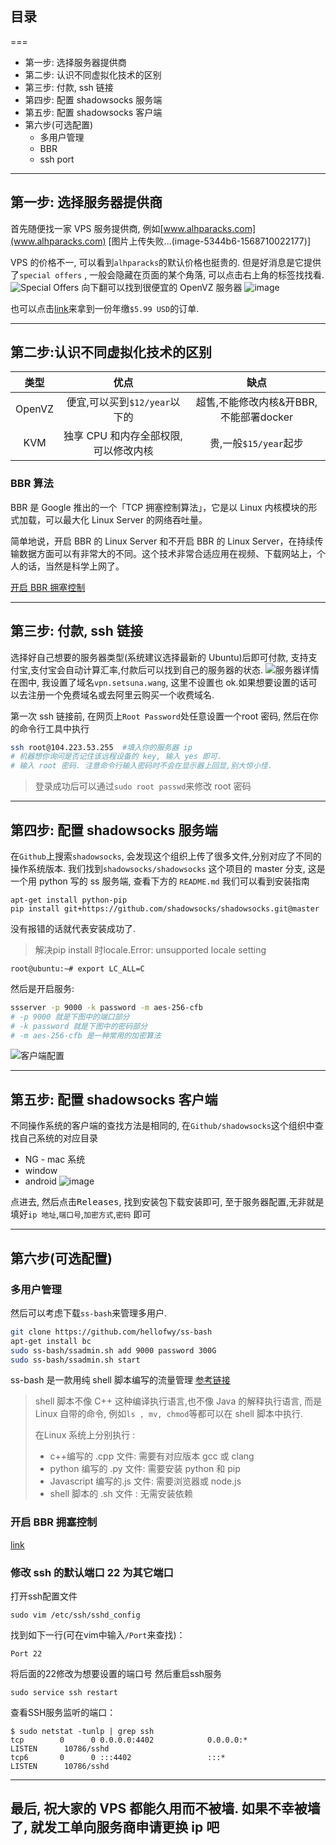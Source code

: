 ## 目录
===
- 第一步: 选择服务器提供商
- 第二步: 认识不同虚拟化技术的区别
- 第三步: 付款, ssh 链接
- 第四步: 配置 shadowsocks 服务端
- 第五步: 配置 shadowsocks 客户端
- 第六步(可选配置)
    - 多用户管理
    - BBR
    - ssh port
---

## 第一步: 选择服务器提供商
首先随便找一家 VPS 服务提供商, 例如[www.alhparacks.com](www.alhparacks.com)
[图片上传失败...(image-5344b6-1568710022177)]

VPS 的价格不一, 可以看到`alhparacks`的默认价格也挺贵的. 但是好消息是它提供了`special offers` , 一般会隐藏在页面的某个角落, 可以点击右上角的标签找找看.
![Special Offers](https://upload-images.jianshu.io/upload_images/2591556-d663be2d2c43b75d.png?imageMogr2/auto-orient/strip%7CimageView2/2/w/1240)
向下翻可以找到很便宜的 OpenVZ 服务器
![image](https://upload-images.jianshu.io/upload_images/2591556-5ddf0dcfa956a245.png?imageMogr2/auto-orient/strip%7CimageView2/2/w/1240)

也可以点击[link](https://www.alpharacks.com/myrack/cart.php?a=confproduct&i=0)来拿到一份年缴`$5.99 USD`的订单.

---
## 第二步:认识不同虚拟化技术的区别

|类型|优点|缺点|
|:-:|:-:|:-:|
|OpenVZ|便宜,可以买到`$12/year`以下的| 超售,不能修改内核&开BBR,不能部署docker|
|KVM| 独享 CPU 和内存全部权限,可以修改内核 |贵,一般`$15/year`起步|

### BBR 算法
BBR 是 Google 推出的一个「TCP 拥塞控制算法」，它是以 Linux 内核模块的形式加载，可以最大化 Linux Server 的网络吞吐量。

简单地说，开启 BBR 的 Linux Server 和不开启 BBR 的 Linux Server，在持续传输数据方面可以有非常大的不同。这个技术非常合适应用在视频、下载网站上，个人的话，当然是科学上网了。

[开启 BBR 拥塞控制](https://imtx.me/archives/2379.html)

---
## 第三步: 付款, ssh 链接
选择好自己想要的服务器类型(系统建议选择最新的 Ubuntu)后即可付款, 支持支付宝,支付宝会自动计算汇率,付款后可以找到自己的服务器的状态.
![服务器详情](https://upload-images.jianshu.io/upload_images/2591556-5a10003aa7a6a904.png?imageMogr2/auto-orient/strip%7CimageView2/2/w/1240)
在图中, 我设置了域名`vpn.setsuna.wang`, 这里不设置也 ok.如果想要设置的话可以去注册一个免费域名或去阿里云购买一个收费域名.

第一次 ssh 链接前, 在网页上`Root Password`处任意设置一个root 密码,
然后在你的命令行工具中执行
```bash
ssh root@104.223.53.255  #填入你的服务器 ip
# 机器想你询问是否记住该远程设备的 key, 输入 yes 即可.
# 输入 root 密码. 注意命令行输入密码时不会在显示器上回显,别大惊小怪.
```
>登录成功后可以通过`sudo root passwd`来修改 root 密码

---
## 第四步: 配置 shadowsocks 服务端
在`Github`上搜索`shadowsocks`, 会发现这个组织上传了很多文件,分别对应了不同的操作系统版本.
我们找到`shadowsocks/shadowsocks` 这个项目的 master 分支, 这是一个用 python 写的 ss 服务端, 查看下方的 `README.md` 我们可以看到安装指南
```
apt-get install python-pip
pip install git+https://github.com/shadowsocks/shadowsocks.git@master
```
没有报错的话就代表安装成功了. 
>解决pip install 时locale.Error: unsupported locale setting
```
root@ubuntu:~# export LC_ALL=C
```

然后是开启服务:
```bash
ssserver -p 9000 -k password -m aes-256-cfb
# -p 9000 就是下图中的端口部分
# -k password 就是下图中的密码部分
# -m aes-256-cfb 是一种常用的加密算法
```
![客户端配置](https://upload-images.jianshu.io/upload_images/2591556-9582e1a378f55cf1.png?imageMogr2/auto-orient/strip%7CimageView2/2/w/1240)

---
## 第五步: 配置 shadowsocks 客户端
不同操作系统的客户端的查找方法是相同的, 在`Github/shadowsocks`这个组织中查找自己系统的对应目录
- NG - mac 系统
- window
- android 
![image](https://upload-images.jianshu.io/upload_images/2591556-0c28df393122ae27.png?imageMogr2/auto-orient/strip%7CimageView2/2/w/1240)

点进去, 然后点击<kbd>Releases</kbd>, 找到安装包下载安装即可,
至于服务器配置,无非就是填好`ip 地址`,`端口号`,`加密方式`,`密码` 即可

---
## 第六步(可选配置)
### 多用户管理
然后可以考虑下载`ss-bash`来管理多用户.
```bash
git clone https://github.com/hellofwy/ss-bash
apt-get install bc
sudo ss-bash/ssadmin.sh add 9000 password 300G
sudo ss-bash/ssadmin.sh start
```

ss-bash 是一款用纯 shell 脚本编写的流量管理
[参考链接](https://github.com/hellofwy/ss-bash/wiki)

>shell 脚本不像 C++ 这种编译执行语言,也不像 Java 的解释执行语言, 而是 Linux 自带的命令, 例如`ls , mv, chmod`等都可以在 shell 脚本中执行.
>
>在Linux 系统上分别执行 :
>- c++编写的 .cpp 文件: 需要有对应版本 gcc 或 clang
>- python 编写的 .py 文件: 需要安装 python 和 pip
>- Javascript 编写的.js 文件: 需要浏览器或 node.js
>- shell 脚本的 .sh 文件 : 无需安装依赖

### 开启 BBR 拥塞控制
[link](https://imtx.me/archives/2379.html)
### 修改 ssh 的默认端口 22 为其它端口
打开ssh配置文件
```
sudo vim /etc/ssh/sshd_config
```
找到如下一行(可在vim中输入`/Port`来查找)：
```
Port 22
```
将后面的22修改为想要设置的端口号 
然后重启ssh服务
```
sudo service ssh restart 
```
查看SSH服务监听的端口：
```
$ sudo netstat -tunlp | grep ssh
tcp        0      0 0.0.0.0:4402            0.0.0.0:*               LISTEN      10786/sshd      
tcp6       0      0 :::4402                 :::*                    LISTEN      10786/sshd   
```
---
## 最后, 祝大家的 VPS 都能久用而不被墙. 如果不幸被墙了, 就发工单向服务商申请更换 ip 吧
